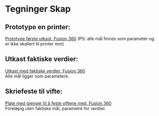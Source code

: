 # Tegninger Skap

## Prototype en printer:

[Prototype første utkast, Fusion 360](https://a360.co/3393Yxx)   (PS: alle mål finnes som parameter og er ikke skallert til printer mm)


## Utkast faktiske verdier:

[Utkast med faktiske verdier, Fusion 360](https://a360.co/2Vn4Tq2)  
Alle mål ligger som parametere.


## Skriefeste til vifte:

[Plate med gjenger til å feste viftene med, Fusion 360](https://a360.co/3oTUOha)  
Foreløpig uten faktiske mål, parametre for verdier.
